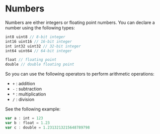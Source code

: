# Numbers
Numbers are either integers or floating point numbers. You can declare a number using the following types:
```typescript
int8 uint8 // 8-bit integer
int16 uint16 // 16-bit integer
int int32 uint32 // 32-bit integer
int64 uint64 // 64-bit integer

float // floating point 
double // double floating point
```

So you can use the following operators to perform arithmetic operations:
- `+` : addition
- `-` : subtraction
- `*` : multiplication
- `/` : division

See the following example:
```typescript
var a : int = 123
var b : float = 1.23
var c : double = 1.2313213215648789798
```